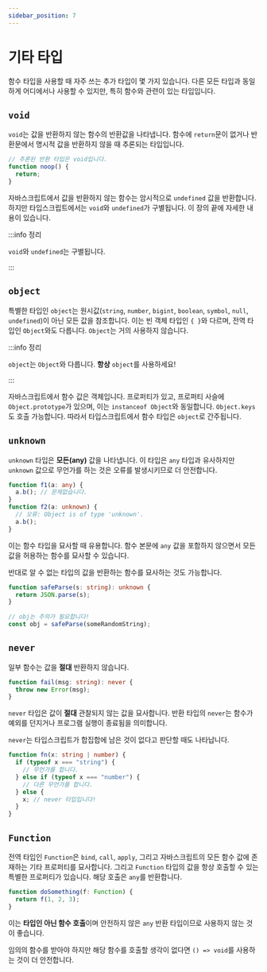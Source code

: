 ```yaml
---
sidebar_position: 7
---
```


# 기타 타입

함수 타입을 사용할 때 자주 쓰는 추가 타입이 몇 가지 있습니다. 다른 모든 타입과 동일하게 어디에서나 사용할 수 있지만, 특히 함수와 관련이 있는 타입입니다.

## `void`

`void`는 값을 반환하지 않는 함수의 반환값을 나타냅니다. 함수에 `return`문이 없거나 반환문에서 명시적 값을 반환하지 않을 때 추론되는 타입입니다.

```ts
// 추론된 반환 타입은 void입니다.
function noop() {
  return;
}
```

자바스크립트에서 값을 반환하지 않는 함수는 암시적으로 `undefined` 값을 반환합니다. 하지만 타입스크립트에서는 `void`와 `undefined`가 구별됩니다. 이 장의 끝에 자세한 내용이 있습니다.

:::info 정리

`void`와 `undefined`는 구별됩니다.

:::

## `object`

특별한 타입인 `object`는 원시값(`string`, `number`, `bigint`, `boolean`, `symbol`, `null`, `undefined`)이 아닌 모든 값을 참조합니다. 이는 빈 객체 타입인 `{ }`와 다르며, 전역 타입인 `Object`와도 다릅니다. `Object`는 거의 사용하지 않습니다.

:::info 정리

`object`는 `Object`와 다릅니다. **항상** `object`를 사용하세요!

:::

자바스크립트에서 함수 값은 객체입니다. 프로퍼티가 있고, 프로퍼티 사슬에 `Object.prototype`가 있으며, 이는 `instanceof Object`와 동일합니다. `Object.keys`도 호출 가능합니다. 따라서 타입스크립트에서 함수 타입은 `object`로 간주됩니다.

## `unknown`

`unknown` 타입은 **모든(any)** 값을 나타냅니다. 이 타입은 `any` 타입과 유사하지만 `unknown` 값으로 무언가를 하는 것은 오류를 발생시키므로 더 안전합니다.

```ts
function f1(a: any) {
  a.b(); // 문제없습니다.
}
function f2(a: unknown) {
  // 오류: Object is of type 'unknown'.
  a.b();
}
```

이는 함수 타입을 묘사할 때 유용합니다. 함수 본문에 `any` 값을 포함하지 않으면서 모든 값을 허용하는 함수를 묘사할 수 있습니다.

반대로 알 수 없는 타입의 값을 반환하는 함수를 묘사하는 것도 가능합니다.

```ts
function safeParse(s: string): unknown {
  return JSON.parse(s);
}
 
// obj는 주의가 필요합니다!
const obj = safeParse(someRandomString);
```

## `never`

일부 함수는 값을 **절대** 반환하지 않습니다.

```ts
function fail(msg: string): never {
  throw new Error(msg);
}
```

`never` 타입은 값이 **절대** 관찰되지 않는 값을 묘사합니다. 반환 타입의 `never`는 함수가 예외를 던지거나 프로그램 실행이 종료됨을 의미합니다.

`never`는 타입스크립트가 합집합에 남은 것이 없다고 판단할 때도 나타납니다.

```ts
function fn(x: string | number) {
  if (typeof x === "string") {
    // 무언가를 합니다.
  } else if (typeof x === "number") {
    // 다른 무언가를 합니다.
  } else {
    x; // never 타입입니다!
  }
}
```

## `Function`

전역 타입인 `Function`은 `bind`, `call`, `apply`, 그리고 자바스크립트의 모든 함수 값에 존재하는 기타 프로퍼티를 묘사합니다. 그리고 `Function` 타입의 값을 항상 호출할 수 있는 특별한 프로퍼티가 있습니다. 해당 호출은 `any`를 반환합니다.

```ts
function doSomething(f: Function) {
  return f(1, 2, 3);
}
```

이는 **타입인 아닌 함수 호출**이며 안전하지 않은 `any` 반환 타입이므로 사용하지 않는 것이 좋습니다.

임의의 함수를 받아야 하지만 해당 함수를 호출할 생각이 없다면 `() => void`를 사용하는 것이 더 안전합니다.